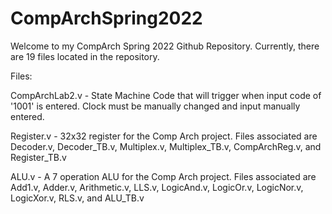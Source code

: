 # CompArchSpring2022

Welcome to my CompArch Spring 2022 Github Repository.
Currently, there are 19 files located in the repository.

Files:

CompArchLab2.v - State Machine Code that will trigger when input code of '1001' is entered. Clock must be manually changed and input manually entered.

Register.v - 32x32 register for the Comp Arch project. Files associated are Decoder.v, Decoder_TB.v, Multiplex.v, Multiplex_TB.v, CompArchReg.v, and Register_TB.v

ALU.v - A 7 operation ALU for the Comp Arch project. Files associated are Add1.v, Adder.v, Arithmetic.v, LLS.v, LogicAnd.v, LogicOr.v, LogicNor.v, LogicXor.v, RLS.v, and ALU_TB.v
